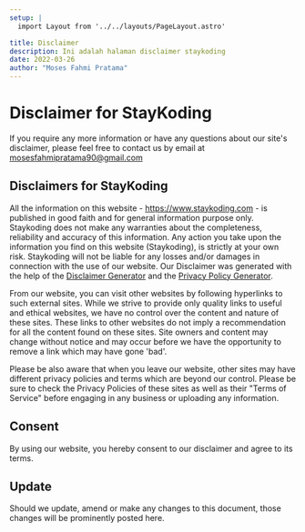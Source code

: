 ```yaml
---
setup: |
  import Layout from '../../layouts/PageLayout.astro'

title: Disclaimer
description: Ini adalah halaman disclaimer staykoding
date: 2022-03-26
author: "Moses Fahmi Pratama"
---
```


Disclaimer for StayKoding
=========================

If you require any more information or have any questions about our site's disclaimer, please feel free to contact us by email at mosesfahmipratama90@gmail.com

Disclaimers for StayKoding
--------------------------

All the information on this website - https://www.staykoding.com - is published in good faith and for general information purpose only. Staykoding does not make any warranties about the completeness, reliability and accuracy of this information. Any action you take upon the information you find on this website (Staykoding), is strictly at your own risk. Staykoding will not be liable for any losses and/or damages in connection with the use of our website. Our Disclaimer was generated with the help of the [Disclaimer Generator](https://www.privacypolicyonline.com/disclaimer-generator/) and the [Privacy Policy Generator](https://www.generateprivacypolicy.com).

From our website, you can visit other websites by following hyperlinks to such external sites. While we strive to provide only quality links to useful and ethical websites, we have no control over the content and nature of these sites. These links to other websites do not imply a recommendation for all the content found on these sites. Site owners and content may change without notice and may occur before we have the opportunity to remove a link which may have gone 'bad'.

Please be also aware that when you leave our website, other sites may have different privacy policies and terms which are beyond our control. Please be sure to check the Privacy Policies of these sites as well as their "Terms of Service" before engaging in any business or uploading any information.

Consent
-------

By using our website, you hereby consent to our disclaimer and agree to its terms.

Update
------

Should we update, amend or make any changes to this document, those changes will be prominently posted here.